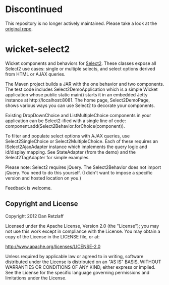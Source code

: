 Discontinued
============
This repository is no longer actively maintained. Please take a look at the [original repo](https://github.com/dretzlaff/wicket-select2).

wicket-select2
==============

Wicket components and behaviors for [Select2](https://github.com/ivaynberg/select2).
These classes expose all Select2 use cases: single or multiple selects, and select
options derived from HTML or AJAX queries.

The Maven project builds a JAR with the one behavior and two components. The test code
includes Select2DemoApplication which is a simple Wicket application whose public
static main() starts it in an embedded Jetty instance at http://localhost:8081. The
home page, Select2DemoPage, shows various ways you can use Select2 to decorate your
components.

Existing DropDownChoice and ListMultipleChoice components in your application can be
Select2-ified with a single line of code:
    component.add(Select2Behavior.forChoice(component)).
    
To filter and populate select options with AJAX queries, use Select2SingleChoice or
Select2MultipleChoice. Each of these requires an ISelect2AjaxAdapter instance which
implements the query logic and id/display mapping. See StateAdapter (from the demo) and
the Select2TagAdapter for simple examples.

Please note: Select2 requires jQuery. The Select2Behavior does not import jQuery.
You need to do this yourself. (I didn't want to impose a specific version and hosted
location on you.)

Feedback is welcome.

Copyright and License
---------------------

Copyright 2012 Dan Retzlaff

Licensed under the Apache License, Version 2.0 (the "License");
you may not use this work except in compliance with the License.
You may obtain a copy of the License in the LICENSE file, or at:

   http://www.apache.org/licenses/LICENSE-2.0

Unless required by applicable law or agreed to in writing, software
distributed under the License is distributed on an "AS IS" BASIS,
WITHOUT WARRANTIES OR CONDITIONS OF ANY KIND, either express or implied.
See the License for the specific language governing permissions and
limitations under the License.

